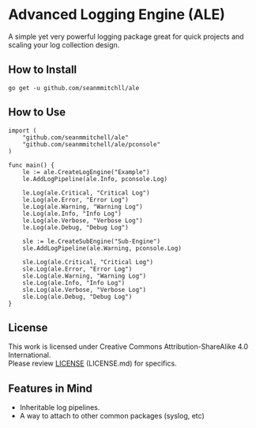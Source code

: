 # Advanced Logging Engine (ALE)
A simple yet very powerful logging package great for quick projects and scaling your log collection design.

## How to Install
    go get -u github.com/seanmmitchll/ale

## How to Use
    import (
        "github.com/seanmmitchell/ale"
        "github.com/seanmmitchell/ale/pconsole"
    )

    func main() {
        le := ale.CreateLogEngine("Example")
        le.AddLogPipeline(ale.Info, pconsole.Log)

        le.Log(ale.Critical, "Critical Log")
        le.Log(ale.Error, "Error Log")
        le.Log(ale.Warning, "Warning Log")
        le.Log(ale.Info, "Info Log")
        le.Log(ale.Verbose, "Verbose Log")
        le.Log(ale.Debug, "Debug Log")

        sle := le.CreateSubEngine("Sub-Engine")
        sle.AddLogPipeline(ale.Warning, pconsole.Log)

        sle.Log(ale.Critical, "Critical Log")
        sle.Log(ale.Error, "Error Log")
        sle.Log(ale.Warning, "Warning Log")
        sle.Log(ale.Info, "Info Log")
        sle.Log(ale.Verbose, "Verbose Log")
        sle.Log(ale.Debug, "Debug Log")
    }


## License
This work is licensed under Creative Commons Attribution-ShareAlike 4.0 International.  
Please review [LICENSE](LICENSE.md) (LICENSE.md) for specifics.

## Features in Mind
- Inheritable log pipelines.
- A way to attach to other common packages (syslog, etc)